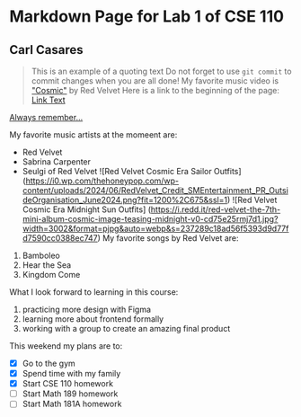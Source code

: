 # Markdown Page for Lab 1 of CSE 110
## Carl Casares 
> This is an example of a quoting text
Do not forget to use `git commit` to commit changes when you are all done!
My favorite music video is ["Cosmic"](https://www.youtube.com/watch?v=FyG21rXCxlY) by Red Velvet 
Here is a link to the beginning of the page: [Link Text](#markdown-page-for-lab-1-of-cse-110)

[Always remember...](test.md)

My favorite music artists at the momeent are:
- Red Velvet
- Sabrina Carpenter
- Seulgi of Red Velvet
![Red Velvet Cosmic Era Sailor Outfits] (https://i0.wp.com/thehoneypop.com/wp-content/uploads/2024/06/RedVelvet_Credit_SMEntertainment_PR_OutsideOrganisation_June2024.png?fit=1200%2C675&ssl=1)
![Red Velvet Cosmic Era Midnight Sun Outfits] (https://i.redd.it/red-velvet-the-7th-mini-album-cosmic-image-teasing-midnight-v0-cd75e25rmj7d1.jpg?width=3002&format=pjpg&auto=webp&s=237289c18ad56f5393d9d77fd7590cc0388ec747)
My favorite songs by Red Velvet are:
1. Bamboleo
2. Hear the Sea
3. Kingdom Come

What I look forward to learning in this course:
1. practicing more design with Figma
2. learning more about frontend formally
3. working with a group to create an amazing final product

This weekend my plans are to:
- [x] Go to the gym
- [x] Spend time with my family
- [x] Start CSE 110 homework
- [ ] Start Math 189 homework
- [ ] Start Math 181A homework
